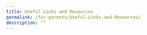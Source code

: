 ```yaml
---
title: Useful Links and Resources
permalink: /for-parents/Useful-Links-and-Resources/
description: ""
---
```

